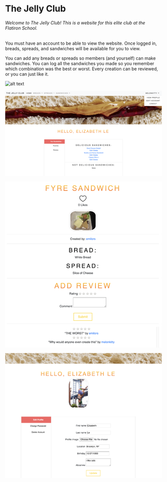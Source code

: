 # The Jelly Club

###### Welcome to The Jelly Club! This is a website for this elite club at the Flatiron School. 

You must have an account to be able to view the website. Once logged in, breads, spreads, and sandwiches will be available for you to view.

You can add any breads or spreads so members (and yourself) can make sandwiches. You can log all the sandwiches you made so you remember which combination was the best or worst. Every creation can be reviewed, or you can just like it. 

![alt text](https://github.com/elizabethlemk/the-jelly-club/blob/master/app/assets/images/Screen%20Shot%202019-02-15%20at%2012.46.55%20PM.png)
 
  ![alt text](https://github.com/elizabethlemk/the-jelly-club/blob/master/app/assets/images/Screen%20Shot%202019-02-15%20at%2012.49.17%20PM.png)
 
 ![alt text](https://github.com/elizabethlemk/the-jelly-club/blob/master/app/assets/images/Screen%20Shot%202019-02-15%20at%2012.48.54%20PM.png)
 
  ![alt text](https://github.com/elizabethlemk/the-jelly-club/blob/master/app/assets/images/Screen%20Shot%202019-02-15%20at%2012.49.43%20PM.png)
